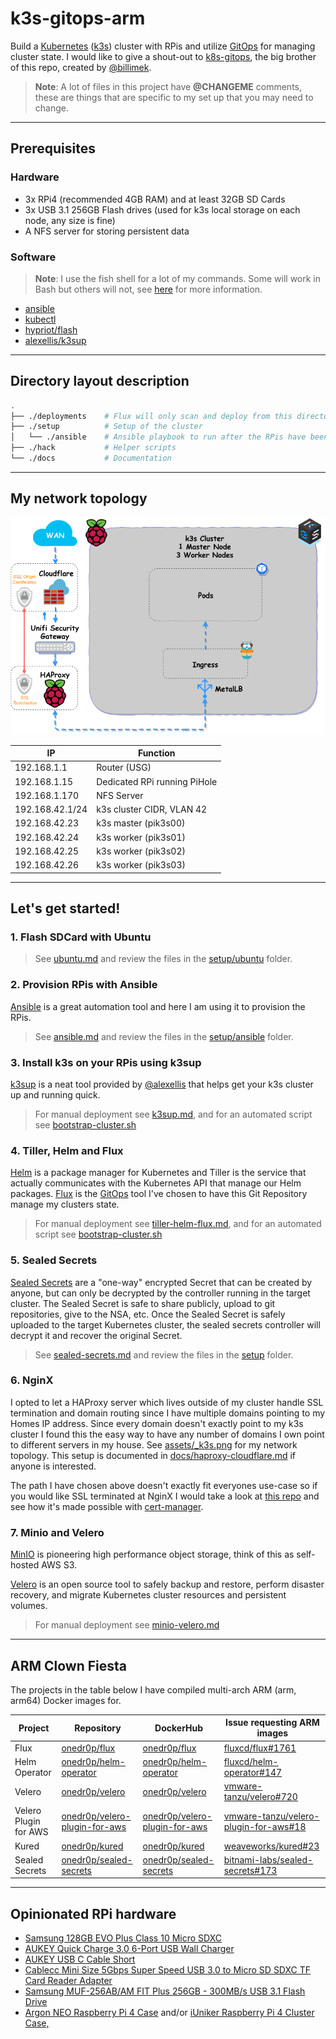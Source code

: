 # k3s-gitops-arm

Build a [Kubernetes](https://kubernetes.io/) ([k3s](https://github.com/rancher/k3s)) cluster with RPis and utilize [GitOps](https://www.weave.works/technologies/gitops/) for managing cluster state. I would like to give a shout-out to [k8s-gitops](https://github.com/billimek/k8s-gitops), the big brother of this repo, created by [@billimek](https://github.com/billimek).

> **Note**: A lot of files in this project have **@CHANGEME** comments, these are things that are specific to my set up that you may need to change.

* * *

## Prerequisites

### Hardware

- 3x RPi4 (recommended 4GB RAM) and at least 32GB SD Cards
- 3x USB 3.1 256GB Flash drives (used for k3s local storage on each node, any size is fine)
- A NFS server for storing persistent data

### Software

> **Note**: I use the fish shell for a lot of my commands. Some will work in Bash but others will not, see [here](docs/fish-shell.md) for more information.

- [ansible](https://docs.ansible.com/ansible/latest/installation_guide/intro_installation.html)
- [kubectl](https://kubernetes.io/docs/tasks/tools/install-kubectl/)
- [hypriot/flash](https://github.com/hypriot/flash)
- [alexellis/k3sup](https://github.com/alexellis/k3sup)

* * *

## Directory layout description

```bash
.
├── ./deployments    # Flux will only scan and deploy from this directory
├── ./setup          # Setup of the cluster
│   └── ./ansible    # Ansible playbook to run after the RPis have been flashed
├── ./hack           # Helper scripts
└── ./docs           # Documentation
```

* * *

## My network topology

![image](assets/_k3s.png)

|IP|Function|
|---|---|
|192.168.1.1|Router (USG)|
|192.168.1.15|Dedicated RPi running PiHole|
|192.168.1.170|NFS Server|
|192.168.42.1/24|k3s cluster CIDR, VLAN 42|
|192.168.42.23|k3s master (pik3s00)|
|192.168.42.24|k3s worker (pik3s01)|
|192.168.42.25|k3s worker (pik3s02)|
|192.168.42.26|k3s worker (pik3s03)|

* * *

## Let's get started!

### 1. Flash SDCard with Ubuntu

> See [ubuntu.md](docs/ubuntu.md) and review the files in the [setup/ubuntu](setup/ubuntu) folder.

### 2. Provision RPis with Ansible

[Ansible](https://www.ansible.com) is a great automation tool and here I am using it to provision the RPis.

> See [ansible.md](docs/ansible.md) and review the files in the [setup/ansible](setup/ansible) folder.

### 3. Install k3s on your RPis using k3sup

[k3sup](https://k3sup.dev) is a neat tool provided by [@alexellis](https://github.com/alexellis) that helps get your k3s cluster up and running quick.

> For manual deployment see [k3sup.md](docs/k3sup.md), and for an automated script see [bootstrap-cluster.sh](setup/bootstrap-cluster.sh)

### 4. Tiller, Helm and Flux

[Helm](https://v2.helm.sh/) is a package manager for Kubernetes and Tiller is the service that actually communicates with the Kubernetes API that manage our Helm packages. [Flux](https://docs.fluxcd.io/en/stable/) is the [GitOps](https://www.weave.works/technologies/gitops/) tool I've chosen to have this Git Repository manage my clusters state.

> For manual deployment see [tiller-helm-flux.md](docs/tiller-helm-flux.md), and for an automated script see [bootstrap-cluster.sh](setup/bootstrap-cluster.sh)

### 5. Sealed Secrets

[Sealed Secrets](https://github.com/bitnami-labs/sealed-secrets) are a "one-way" encrypted Secret that can be created by anyone, but can only be decrypted by the controller running in the target cluster. The Sealed Secret is safe to share publicly, upload to git repositories, give to the NSA, etc. Once the Sealed Secret is safely uploaded to the target Kubernetes cluster, the sealed secrets controller will decrypt it and recover the original Secret.

> See [sealed-secrets.md](docs/sealed-secrets.md) and review the files in the [setup](setup) folder.

### 6. NginX

I opted to let a HAProxy server which lives outside of my cluster handle SSL termination and domain routing since I have multiple domains pointing to my Homes IP address. Since every domain doesn't exactly point to my k3s cluster I found this the easy way to have any number of domains I own point to different servers in my house. See [assets/_k3s.png](assets/_k3s.png) for my network topology. This setup is documented in [docs/haproxy-cloudflare.md](docs/haproxy-cloudflare.md) if anyone is interested.

The path I have chosen above doesn't exactly fit everyones use-case so if you would like SSL terminated at NginX I would take a look at [this repo](https://github.com/billimek/k8s-gitops) and see how it's made possible with [cert-manager](https://cert-manager.io/docs/).

### 7. Minio and Velero

[MinIO](https://min.io/) is pioneering high performance object storage, think of this as self-hosted AWS S3.

[Velero](https://velero.io/) is an open source tool to safely backup and restore, perform disaster recovery, and migrate Kubernetes cluster resources and persistent volumes.

> For manual deployment see [minio-velero.md](docs/minio-velero.md)

* * *

## ARM Clown Fiesta

The projects in the table below I have compiled multi-arch ARM (arm, arm64) Docker images for.

|Project|Repository|DockerHub|Issue requesting ARM images|
|---|---|---|---|
|Flux|[onedr0p/flux](https://gitlab.com/onedr0p/flux)|[onedr0p/flux](https://hub.docker.com/r/onedr0p/flux)|[fluxcd/flux#1761](https://github.com/fluxcd/flux/issues/1761)|
|Helm Operator|[onedr0p/helm-operator](https://gitlab.com/onedr0p/helm-operator)|[onedr0p/helm-operator](https://hub.docker.com/r/onedr0p/helm-operator)|[fluxcd/helm-operator#147](https://github.com/fluxcd/helm-operator/issues/147)|
|Velero|[onedr0p/velero](https://gitlab.com/onedr0p/velero)|[onedr0p/velero](https://hub.docker.com/r/onedr0p/velero)|[vmware-tanzu/velero#720](https://github.com/vmware-tanzu/velero/issues/720)|
|Velero Plugin for AWS|[onedr0p/velero-plugin-for-aws](https://gitlab.com/onedr0p/velero-plugin-for-aws)|[onedr0p/velero-plugin-for-aws](https://hub.docker.com/r/onedr0p/velero-plugin-for-aws)|[vmware-tanzu/velero-plugin-for-aws#18](https://github.com/vmware-tanzu/velero-plugin-for-aws/issues/18)|
|Kured|[onedr0p/kured](https://gitlab.com/onedr0p/kured)|[onedr0p/kured](https://hub.docker.com/r/onedr0p/kured)|[weaveworks/kured#23](https://github.com/weaveworks/kured/issues/23)|
|Sealed Secrets|[onedr0p/sealed-secrets](https://gitlab.com/onedr0p/sealed-secrets)|[onedr0p/sealed-secrets](https://hub.docker.com/r/onedr0p/sealed-secrets)|[bitnami-labs/sealed-secrets#173](https://github.com/bitnami-labs/sealed-secrets/issues/173)|

* * *

## Opinionated RPi hardware

- [Samsung 128GB EVO Plus Class 10 Micro SDXC](https://smile.amazon.com/gp/product/B06XFHQGB9/ref=ppx_yo_dt_b_asin_title_o01_s00?ie=UTF8&psc=1)
- [AUKEY Quick Charge 3.0 6-Port USB Wall Charger](https://smile.amazon.com/gp/product/B01F20J4PE/ref=ppx_yo_dt_b_asin_title_o06_s00?ie=UTF8&psc=1)
- [AUKEY USB C Cable Short](https://smile.amazon.com/gp/product/B0746C244X/ref=ppx_yo_dt_b_asin_title_o06_s00?ie=UTF8&psc=1)
- [Cablecc Mini Size 5Gbps Super Speed USB 3.0 to Micro SD SDXC TF Card Reader Adapter](https://smile.amazon.com/gp/product/B01787LD3K/ref=ppx_yo_dt_b_asin_title_o08_s00?ie=UTF8&psc=1)
- [Samsung MUF-256AB/AM FIT Plus 256GB - 300MB/s USB 3.1 Flash Drive](https://smile.amazon.com/gp/product/B07D7Q41PM/ref=ppx_yo_dt_b_asin_title_o01_s00?ie=UTF8&psc=1)
- [Argon NEO Raspberry Pi 4 Case](https://www.argon40.com/argon-neo-raspberry-pi-4-case.html) and/or [iUniker Raspberry Pi 4 Cluster Case,](https://smile.amazon.com/gp/product/B07CTG5N3V/ref=ppx_yo_dt_b_asin_title_o03_s00?ie=UTF8&psc=1)
